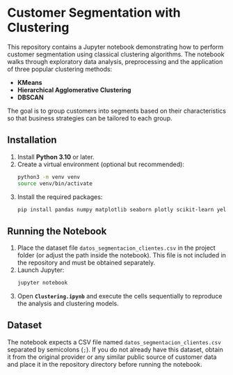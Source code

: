 # Customer Segmentation with Clustering

This repository contains a Jupyter notebook demonstrating how to perform customer segmentation using classical clustering algorithms. The notebook walks through exploratory data analysis, preprocessing and the application of three popular clustering methods:

- **KMeans**
- **Hierarchical Agglomerative Clustering**
- **DBSCAN**

The goal is to group customers into segments based on their characteristics so that business strategies can be tailored to each group.

## Installation

1. Install **Python 3.10** or later.
2. Create a virtual environment (optional but recommended):
   ```bash
   python3 -m venv venv
   source venv/bin/activate
   ```
3. Install the required packages:
   ```bash
   pip install pandas numpy matplotlib seaborn plotly scikit-learn yellowbrick
   ```

## Running the Notebook

1. Place the dataset file `datos_segmentacion_clientes.csv` in the project folder (or adjust the path inside the notebook). This file is not included in the repository and must be obtained separately.
2. Launch Jupyter:
   ```bash
   jupyter notebook
   ```
3. Open **`Clustering.ipynb`** and execute the cells sequentially to reproduce the analysis and clustering models.

## Dataset

The notebook expects a CSV file named `datos_segmentacion_clientes.csv` separated by semicolons (`;`). If you do not already have this dataset, obtain it from the original provider or any similar public source of customer data and place it in the repository directory before running the notebook.
